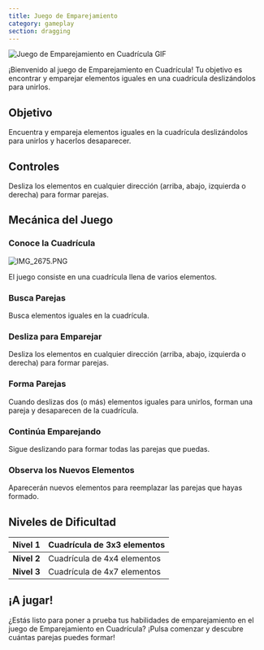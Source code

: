 ```yaml
---
title: Juego de Emparejamiento
category: gameplay
section: dragging
---
```

![Juego de Emparejamiento en Cuadrícula GIF](https://help.studycat.com/hc/article_attachments/34965697809049)

¡Bienvenido al juego de Emparejamiento en Cuadrícula! Tu objetivo es encontrar y emparejar elementos iguales en una cuadrícula deslizándolos para unirlos.

## Objetivo

Encuentra y empareja elementos iguales en la cuadrícula deslizándolos para unirlos y hacerlos desaparecer.

## Controles

Desliza los elementos en cualquier dirección (arriba, abajo, izquierda o derecha) para formar parejas.

## Mecánica del Juego

### Conoce la Cuadrícula

![IMG_2675.PNG](https://help.studycat.com/hc/article_attachments/34786044757657)

El juego consiste en una cuadrícula llena de varios elementos.

### Busca Parejas

Busca elementos iguales en la cuadrícula.

### Desliza para Emparejar

Desliza los elementos en cualquier dirección (arriba, abajo, izquierda o derecha) para formar parejas.

### Forma Parejas

Cuando deslizas dos (o más) elementos iguales para unirlos, forman una pareja y desaparecen de la cuadrícula.

### Continúa Emparejando

Sigue deslizando para formar todas las parejas que puedas.

### Observa los Nuevos Elementos

Aparecerán nuevos elementos para reemplazar las parejas que hayas formado.

## Niveles de Dificultad

| **Nivel 1** | Cuadrícula de 3x3 elementos |
| --- | --- |
| **Nivel 2** | Cuadrícula de 4x4 elementos |
| **Nivel 3** | Cuadrícula de 4x7 elementos |

## ¡A jugar!

¿Estás listo para poner a prueba tus habilidades de emparejamiento en el juego de Emparejamiento en Cuadrícula? ¡Pulsa comenzar y descubre cuántas parejas puedes formar!